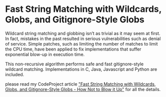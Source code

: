 # Fast String Matching with Wildcards, Globs, and Gitignore-Style Globs

Wildcard string matching and globbing isn’t as trivial as it may seem at first. In fact, mistakes in the past resulted in serious vulnerabilities such as denial of service. Simple patches, such as limiting the number of matches to limit the CPU time, have been applied to fix implementations that suffer exponential blow-up in execution time.

This non-recursive algorithm performs safe and fast gitignore-style wildcard matching.  Implementations in C, Java, Javascript and Python are included.

please read my CodeProject article ["Fast String Matching with Wildcards, Globs, and Gitignore-Style Globs - How Not to Blow it Up"](https://www.codeproject.com/Articles/5163931/Fast-String-Matching-with-Wildcards-Globs-and-Giti?msg=5870295#xx5870295xx) for all the details.


